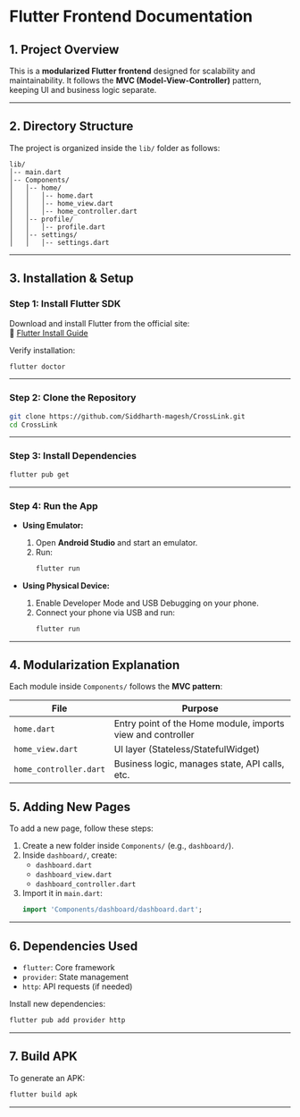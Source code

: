 # **Flutter Frontend Documentation**

## **1. Project Overview**

This is a **modularized Flutter frontend** designed for scalability and maintainability. It follows the **MVC (Model-View-Controller)** pattern, keeping UI and business logic separate.

---

## **2. Directory Structure**

The project is organized inside the `lib/` folder as follows:

```
lib/
│-- main.dart
│-- Components/
│   │-- home/
│   │   │-- home.dart
│   │   │-- home_view.dart
│   │   │-- home_controller.dart
│   │-- profile/
│   │   │-- profile.dart
│   │-- settings/
│   │   │-- settings.dart
```

---

## **3. Installation & Setup**

### **Step 1: Install Flutter SDK**

Download and install Flutter from the official site:  
🔗 [Flutter Install Guide](https://flutter.dev/docs/get-started/install)

Verify installation:

```bash
flutter doctor
```

---

### **Step 2: Clone the Repository**

```bash
git clone https://github.com/Siddharth-magesh/CrossLink.git
cd CrossLink
```

---

### **Step 3: Install Dependencies**

```bash
flutter pub get
```

---

### **Step 4: Run the App**

- **Using Emulator:**

  1. Open **Android Studio** and start an emulator.
  2. Run:
     ```bash
     flutter run
     ```

- **Using Physical Device:**
  1. Enable Developer Mode and USB Debugging on your phone.
  2. Connect your phone via USB and run:
     ```bash
     flutter run
     ```

---

## **4. Modularization Explanation**

Each module inside `Components/` follows the **MVC pattern**:

| File                   | Purpose                                                     |
| ---------------------- | ----------------------------------------------------------- |
| `home.dart`            | Entry point of the Home module, imports view and controller |
| `home_view.dart`       | UI layer (Stateless/StatefulWidget)                         |
| `home_controller.dart` | Business logic, manages state, API calls, etc.              |

## **5. Adding New Pages**

To add a new page, follow these steps:

1. Create a new folder inside `Components/` (e.g., `dashboard/`).
2. Inside `dashboard/`, create:
   - `dashboard.dart`
   - `dashboard_view.dart`
   - `dashboard_controller.dart`
3. Import it in `main.dart`:
   ```dart
   import 'Components/dashboard/dashboard.dart';
   ```

---

## **6. Dependencies Used**

- `flutter`: Core framework
- `provider`: State management
- `http`: API requests (if needed)

Install new dependencies:

```bash
flutter pub add provider http
```

---

## **7. Build APK**

To generate an APK:

```bash
flutter build apk
```

---
